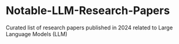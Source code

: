 # Notable-LLM-Research-Papers
Curated list of research papers published in 2024 related to Large Language Models (LLM)
